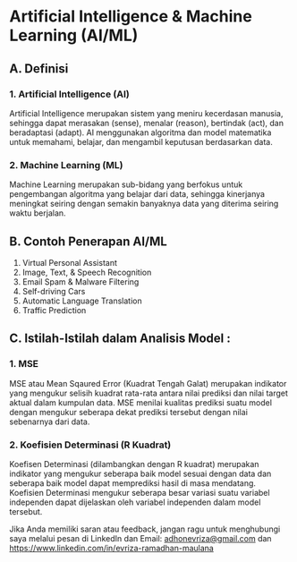 # Artificial Intelligence & Machine Learning (AI/ML)
## A. Definisi
### 1. Artificial Intelligence (AI)
   Artificial Intelligence merupakan sistem yang meniru kecerdasan manusia, sehingga dapat merasakan (sense), menalar (reason), bertindak (act), dan beradaptasi (adapt). AI 
   menggunakan algoritma dan model matematika untuk memahami, belajar, dan mengambil keputusan berdasarkan data. 
### 2. Machine Learning (ML)
   Machine Learning merupakan sub-bidang yang berfokus untuk pengembangan algoritma yang belajar dari data, sehingga kinerjanya meningkat seiring dengan semakin banyaknya data 
   yang diterima seiring waktu berjalan.
## B. Contoh Penerapan AI/ML
1. Virtual Personal Assistant
2. Image, Text, & Speech Recognition
3. Email Spam & Malware Filtering
4. Self-driving Cars
5. Automatic Language Translation
6. Traffic Prediction
## C. Istilah-Istilah dalam Analisis Model :
### 1. MSE
MSE atau Mean Sqaured Error (Kuadrat Tengah Galat) merupakan indikator yang mengukur selisih kuadrat rata-rata antara nilai prediksi dan nilai target aktual dalam kumpulan data. MSE menilai kualitas prediksi suatu model dengan mengukur seberapa dekat prediksi tersebut dengan nilai sebenarnya dari data.
### 2. Koefisien Determinasi (R Kuadrat)
Koefisen Determinasi (dilambangkan dengan R kuadrat) merupakan indikator yang mengukur seberapa baik model sesuai dengan data dan seberapa baik model dapat memprediksi hasil di masa mendatang. Koefisien Determinasi mengukur seberapa besar variasi suatu variabel independen dapat dijelaskan oleh variabel independen dalam model tersebut.

Jika Anda memiliki saran atau feedback, jangan ragu untuk menghubungi saya melalui pesan di LinkedIn dan Email: adhonevriza@gmail.com dan https://www.linkedin.com/in/evriza-ramadhan-maulana
